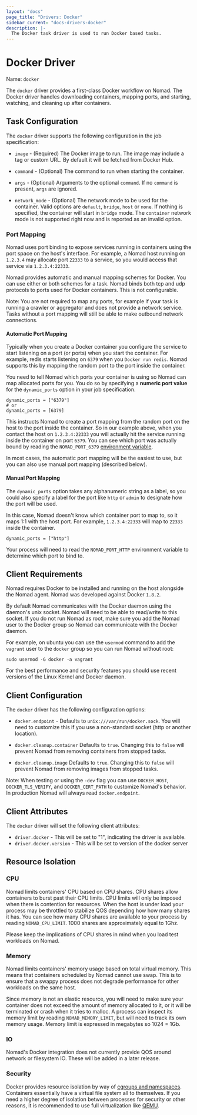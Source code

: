 ```yaml
---
layout: "docs"
page_title: "Drivers: Docker"
sidebar_current: "docs-drivers-docker"
description: |-
  The Docker task driver is used to run Docker based tasks.
---
```


# Docker Driver

Name: `docker`

The `docker` driver provides a first-class Docker workflow on Nomad. The Docker
driver handles downloading containers, mapping ports, and starting, watching,
and cleaning up after containers.

## Task Configuration

The `docker` driver supports the following configuration in the job specification:

* `image` - (Required) The Docker image to run. The image may include a tag or
  custom URL. By default it will be fetched from Docker Hub.

* `command` - (Optional) The command to run when starting the container.

* `args` - (Optional) Arguments to the optional `command`. If no `command` is
  present, `args` are ignored.

* `network_mode` - (Optional) The network mode to be used for the container.
   Valid options are `default`, `bridge`, `host` or `none`. If nothing is
   specified, the container will start in `bridge` mode. The `container`
   network mode is not supported right now and is reported as an invalid
   option.

### Port Mapping

Nomad uses port binding to expose services running in containers using the port
space on the host's interface. For example, a Nomad host running on `1.2.3.4` may
allocate port `22333` to a service, so you would access that service via
`1.2.3.4:22333`.

Nomad provides automatic and manual mapping schemes for Docker. You can use
either or both schemes for a task. Nomad binds both tcp and udp protocols to
ports used for Docker containers. This is not configurable.

Note: You are not required to map any ports, for example if your task is running
a crawler or aggregator and does not provide a network service. Tasks without a
port mapping will still be able to make outbound network connections.

#### Automatic Port Mapping

Typically when you create a Docker container you configure the service to start
listening on a port (or ports) when you start the container. For example, redis
starts listening on `6379` when you `Docker run redis`. Nomad supports this by
mapping the random port to the port inside the container.

You need to tell Nomad which ports your container is using so Nomad can map
allocated ports for you. You do so by specifying a **numeric port value** for
the `dynamic_ports` option in your job specification.

```
dynamic_ports = ["6379"]
# or
dynamic_ports = [6379]
```

This instructs Nomad to create a port mapping from the random port on the host
to the port inside the container. So in our example above, when you contact the
host on `1.2.3.4:22333` you will actually hit the service running inside the
container on port `6379`. You can see which port was actually bound by reading the
`NOMAD_PORT_6379` [environment variable](/docs/jobspec/environment.html).

In most cases, the automatic port mapping will be the easiest to use, but you
can also use manual port mapping (described below).

#### Manual Port Mapping

The `dynamic_ports` option takes any alphanumeric string as a label, so you could
also specify a label for the port like `http` or `admin` to designate how the
port will be used.

In this case, Nomad doesn't know which container port to map to, so it maps 1:1
with the host port. For example, `1.2.3.4:22333` will map to `22333` inside the
container.

```
dynamic_ports = ["http"]
```

Your process will need to read the `NOMAD_PORT_HTTP` environment variable to
determine which port to bind to.

## Client Requirements

Nomad requires Docker to be installed and running on the host alongside the Nomad
agent. Nomad was developed against Docker `1.8.2`.

By default Nomad communicates with the Docker daemon using the daemon's
unix socket. Nomad will need to be able to read/write to this socket. If you do
not run Nomad as root, make sure you add the Nomad user to the Docker group so
Nomad can communicate with the Docker daemon.

For example, on ubuntu you can use the `usermod` command to add the `vagrant` user to the
`docker` group so you can run Nomad without root:

    sudo usermod -G docker -a vagrant

For the best performance and security features you should use recent versions of
the Linux Kernel and Docker daemon.

## Client Configuration

The `docker` driver has the following configuration options:

* `docker.endpoint` - Defaults to `unix:///var/run/docker.sock`. You will need
  to customize this if you use a non-standard socket (http or another location).

* `docker.cleanup.container` Defaults to `true`. Changing this to `false` will
  prevent Nomad from removing containers from stopped tasks.

* `docker.cleanup.image` Defaults to `true`. Changing this to `false` will
  prevent Nomad from removing images from stopped tasks.

Note: When testing or using the `-dev` flag you can use `DOCKER_HOST`,
`DOCKER_TLS_VERIFY`, and `DOCKER_CERT_PATH` to customize Nomad's behavior. In
production Nomad will always read `docker.endpoint`.

## Client Attributes

The `docker` driver will set the following client attributes:

* `driver.docker` - This will be set to "1", indicating the
  driver is available.
* `driver.docker.version` - This will be set to version of the
  docker server

## Resource Isolation

### CPU

Nomad limits containers' CPU based on CPU shares. CPU shares allow containers to
burst past their CPU limits. CPU limits will only be imposed when there is
contention for resources. When the host is under load your process may be
throttled to stabilize QOS depending how how many shares it has. You can see how
many CPU shares are available to your process by reading `NOMAD_CPU_LIMIT`. 1000
shares are approximately equal to 1Ghz.

Please keep the implications of CPU shares in mind when you load test workloads
on Nomad.

### Memory

Nomad limits containers' memory usage based on total virtual memory. This means
that containers scheduled by Nomad cannot use swap. This is to ensure that a
swappy process does not degrade performance for other workloads on the same host.

Since memory is not an elastic resource, you will need to make sure your
container does not exceed the amount of memory allocated to it, or it will be
terminated or crash when it tries to malloc. A process can inspect its memory
limit by reading `NOMAD_MEMORY_LIMIT`, but will need to track its own memory
usage. Memory limit is expressed in megabytes so 1024 = 1Gb.

### IO

Nomad's Docker integration does not currently provide QOS around network or
filesystem IO. These will be added in a later release.

### Security

Docker provides resource isolation by way of
[cgroups and namespaces](https://docs.docker.com/introduction/understanding-docker/#the-underlying-technology).
Containers essentially have a virtual file system all to themselves. If you need
a higher degree of isolation between processes for security or other reasons, it
is recommended to use full virtualization like [QEMU](/docs/drivers/qemu.html).
